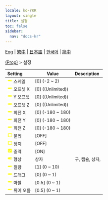 ```yaml
---
locale: ko-rKR
layout: single
title: 설정
toc: false
sidebar:
  nav: "docs-kr"
---
```

[Eng](/dancexr/menu/2025.4/prop/settings) | [繁中](/tw/dancexr/menu/2025.4/prop/settings) | [日本語](/jp/dancexr/menu/2025.4/prop/settings) | [한국어](/kr/dancexr/menu/2025.4/prop/settings) | [简中](/zh/dancexr/menu/2025.4/prop/settings)

[(Prop)](../menu#(Prop)) > 설정



| Setting | Value | Description |
| :--- | --- | :--- |
|<nobr>![slider icon](/images/icon/ic_slider.png) 스케일</nobr>| [0] (-2 ~ 2) | 
|<nobr>![slider icon](/images/icon/ic_slider.png) 오프셋 X</nobr>| [0] ((Unlimited)) | 
|<nobr>![slider icon](/images/icon/ic_slider.png) Y 오프셋</nobr>| [0] ((Unlimited)) | 
|<nobr>![slider icon](/images/icon/ic_slider.png) 오프셋 Z</nobr>| [0] ((Unlimited)) | 
|<nobr>![slider icon](/images/icon/ic_slider.png) 회전 X</nobr>| [0] (-180 ~ 180) | 
|<nobr>![slider icon](/images/icon/ic_slider.png) 회전 Y</nobr>| [0] (-180 ~ 180) | 
|<nobr>![slider icon](/images/icon/ic_slider.png) 회전 Z</nobr>| [0] (-180 ~ 180) | 
|<nobr>![check_off icon](/images/icon/ic_check_off.png) 물리</nobr>| [OFF] | 
|<nobr>![check_off icon](/images/icon/ic_check_off.png) 정지</nobr>| [OFF] | 
|<nobr>![check_on icon](/images/icon/ic_check_on.png) 중력</nobr>| [ON] | 
|<nobr>![toggle_on icon](/images/icon/ic_toggle_on.png) 형상</nobr>| 상자 | 구, 캡슐, 상자, 
|<nobr>![slider icon](/images/icon/ic_slider.png) 질량</nobr>| [1] (0 ~ 10) | 
|<nobr>![slider icon](/images/icon/ic_slider.png) 드래그</nobr>| [0] (0 ~ 1) | 
|<nobr>![slider icon](/images/icon/ic_slider.png) 마찰</nobr>| [0.5] (0 ~ 1) | 
|<nobr>![slider icon](/images/icon/ic_slider.png) 튀어 오름</nobr>| [0.5] (0 ~ 1) | 
